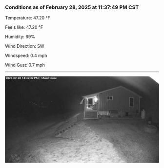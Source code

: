 ### Conditions as of February 28, 2025 at 11:37:49 PM CST 

Temperature: 47.20 &deg;F

Feels like: 47.20 &deg;F

Humidity: 69%

Wind Direction: SW

Windspeed: 0.4 mph

Wind Gust: 0.7 mph

---

<img src="./images/latest.jpeg"/>


